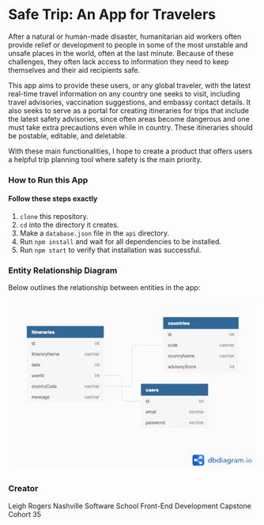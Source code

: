 # Safe Trip: An App for Travelers

After a natural or human-made disaster, humanitarian aid workers often provide relief or development to people in some of the most unstable and unsafe places in the world, often at the last minute. Because of these challenges, they often lack access to information they need to keep themselves and their aid recipients safe.

This app aims to provide these users, or any global traveler, with the latest real-time travel information on any country one seeks to visit, including travel advisories, vaccination suggestions, and embassy contact details. It also seeks to serve as a portal for creating itineraries for trips that include the latest safety advisories, since often areas become dangerous and one must take extra precautions even while in country. These itineraries should be postable, editable, and deletable.

With these main functionalities, I hope to create a product that offers users a helpful trip planning tool where safety is the main priority.

### How to Run this App

#### Follow these steps exactly

1. `clone` this repository.
2. `cd` into the directory it creates.
3. Make a `database.json` file in the `api` directory.
4. Run `npm install` and wait for all dependencies to be installed.
5. Run `npm start` to verify that installation was successful.

### Entity Relationship Diagram

Below outlines the relationship between entities in the app:

![Safe Trip App ERD](https://github.com/LeighMRogers/safe-trip-capstone/blob/master/public/images/Front-End-Capstone.png "Safe Trip App ERD")

### Creator
Leigh Rogers
Nashville Software School
Front-End Development Capstone
Cohort 35
